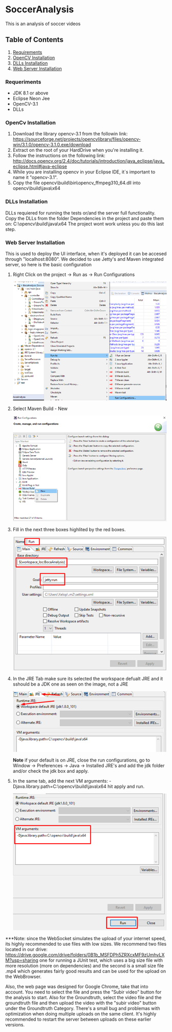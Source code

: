# SoccerAnalysis
This is an analysis of soccer videos

## Table of Contents
1. [Requirements](#requeriments)
2. [OpenCV Installation](#opencv-installation)
3. [DLLs Installation](#dlls-installation)
3. [Web Server Installation](#web-server-installation)

### Requeriments

- JDK 8.1 or above
- Eclipse Neon Jee
- OpenCV-3.1
- DLLs

### OpenCv Installation
1. Download the library opencv-3.1 from the followin link: https://sourceforge.net/projects/opencvlibrary/files/opencv-win/3.1.0/opencv-3.1.0.exe/download
2. Extract on the root of your HardDrive when you're installing it.
3. Follow the instructions on the following link: http://docs.opencv.org/2.4/doc/tutorials/introduction/java_eclipse/java_eclipse.html#java-eclipse
4. While you are installing opencv in your Eclipse IDE, it´s important to name it "opencv-3.1".
5. Copy the file opencv\build\bin\opencv_ffmpeg310_64.dll into opencv\build\java\x64 

### DLLs Installation

DLLs requiered for running the tests or/and the server full functionality.
Copy the DLLs from the folder Dependencies in the project and paste them on: C:\opencv\build\java\x64
The project wont work unless you do this last step. 


### Web Server Installation

This is used to deploy the UI interface, when it's deployed it can be accesed through "localhost:8080".
We decided to use Jetty's and Maven integrated server, so here is the basic configuration 

1. Right Click on the project -> Run as -> Run Configurations

	![Alt text](ImagesReadme/Tutorial1.png?raw=true "Tutorial1")

2. Select Maven Build - New 

	![Alt text](ImagesReadme/Tutorial2.png?raw=true "Tutorial2")

3. Fill in the next three boxes highlited by the red boxes.

	![Alt text](ImagesReadme/Tutorial3.png?raw=true "Tutorial3")

4. In the JRE Tab make sure its selected the workspace defualt JRE and it sshould be a JDK one as seen on the image, not a JRE

	![Alt text](ImagesReadme/Tutorial4.png?raw=true "Tutorial4")

	**Note** if your default is on JRE, close the run configurations, go to Window -> Preferences -> Java -> Installed JRE's and add the jdk folder and/or check the jdk box and apply. 

5. In the same tab, add the next VM arguments: -Djava.library.path=C:\opencv\build\java\x64 hit apply and run.

	![Alt text](ImagesReadme/Tutorial5.png?raw=true "Tutorial5")

***Note: since the WebSocket simulates the upload of your internet speed, its highly recommended to use files with low sizes. We recommend two files located in our drive: https://drive.google.com/drive/folders/0B1b_MSFDPh5ZRXcxMF9zUmhvLXM?usp=sharing one for running a JUnit test, which uses a big size file with more resolution (more on dependencies) and the second is a small size file .mp4 which generates fairly good results and can be used for the upload on the WebBrowser.

Also, the web page was designed for Google Chrome, take that into account. You need to select the file and press the "Subir video" button for the analysis to start. Also for the Groundtruth, select the video file and the groundtruth file and then upload the video with the "subir video" button under the Groundtruth Category. There's a small bug and problemas with optimization when doing multiple uploads on the same client. It's highly recommended to restart the server between uploads on these earlier versions. 